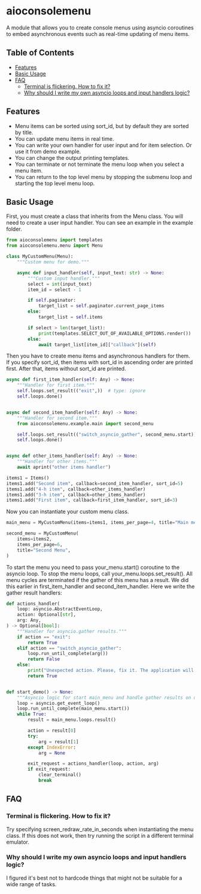 # aioconsolemenu

A module that allows you to create console menus using asyncio coroutines to embed asynchronous events such as real-time updating of menu items.

## Table of Contents
- [Features](#features)
- [Basic Usage](#basic-usage)
- [FAQ](#faq)
    - [Terminal is flickering. How to fix it?](#terminal-is-flickering-how-to-fix-it)
    - [Why should I write my own asyncio loops and input handlers logic?](#why-should-i-write-my-own-asyncio-loops-and-input-handlers-logic)

## Features

- Menu items can be sorted using sort_id, but by default they are sorted by title.
- You can update menu items in real time.
- You can write your own handler for user input and for item selection. Or use it from demo example.
- You can change the output printing templates.
- You can terminate or not terminate the menu loop when you select a menu item.
- You can return to the top level menu by stopping the submenu loop and starting the top level menu loop.

## Basic Usage

First, you must create a class that inherits from the Menu class. You will need to create a user input handler. You can see an example in the example folder.

```python
from aioconsolemenu import templates
from aioconsolemenu.menu import Menu

class MyCustomMenu(Menu):
    """Custom menu for demo."""

    async def input_handler(self, input_text: str) -> None:
        """Custom input handler."""
        select = int(input_text)
        item_id = select - 1

        if self.paginator:
            target_list = self.paginator.current_page_items
        else:
            target_list = self.items

        if select > len(target_list):
            print(templates.SELECT_OUT_OF_AVAILABLE_OPTIONS.render())
        else:
            await target_list[item_id]["callback"](self)

```

Then you have to create menu items and asynchronous handlers for them. If you specify sort_id, then items with sort_id in ascending order are printed first. After that, items without sort_id are printed.

```python
async def first_item_handler(self: Any) -> None:
    """Handler for first item."""
    self.loops.set_result(("exit",))  # type: ignore
    self.loops.done()


async def second_item_handler(self: Any) -> None:
    """Handler for second item."""
    from aioconsolemenu.example.main import second_menu

    self.loops.set_result(("switch_asyncio_gather", second_menu.start))
    self.loops.done()


async def other_items_handler(self: Any) -> None:
    """Handler for other items."""
    await aprint("other items handler")

items1 = Items()
items1.add("Second item", callback=second_item_handler, sort_id=5)
items1.add("4-h item", callback=other_items_handler)
items1.add("3-h item", callback=other_items_handler)
items1.add("First item", callback=first_item_handler, sort_id=3)
```

Now you can instantiate your custom menu class.

```python
main_menu = MyCustomMenu(items=items1, items_per_page=4, title="Main menu")

second_menu = MyCustomMenu(
    items=items2,
    items_per_page=6,
    title="Second Menu",
)
```

To start the menu you need to pass your_menu.start() coroutine to the asyncio loop. To stop the menu loops, call your_menu.loops.set_result(). All menu cycles are terminated if the gather of this menu has a result. We did this earlier in first_item_handler and second_item_handler. Here we write the gather result handlers:

```python
def actions_handler(
    loop: asyncio.AbstractEventLoop,
    action: Optional[str],
    arg: Any,
) -> Optional[bool]:
    """Handler for asyncio.gather results."""
    if action == "exit":
        return True
    elif action == "switch_asyncio_gather":
        loop.run_until_complete(arg())
        return False
    else:
        print("Unexpected action. Please, fix it. The application will be closed.")
        return True


def start_demo() -> None:
    """Asyncio logic for start main_menu and handle gather results on done."""
    loop = asyncio.get_event_loop()
    loop.run_until_complete(main_menu.start())
    while True:
        result = main_menu.loops.result()

        action = result[0]
        try:
            arg = result[1]
        except IndexError:
            arg = None

        exit_request = actions_handler(loop, action, arg)
        if exit_request:
            clear_terminal()
            break
```


## FAQ

### Terminal is flickering. How to fix it?
Try specifying screen_redraw_rate_in_seconds when instantiating the menu class. If this does not work, then try running the script in a different terminal emulator.

### Why should I write my own asyncio loops and input handlers logic?
I figured it's best not to hardcode things that might not be suitable for a wide range of tasks.
